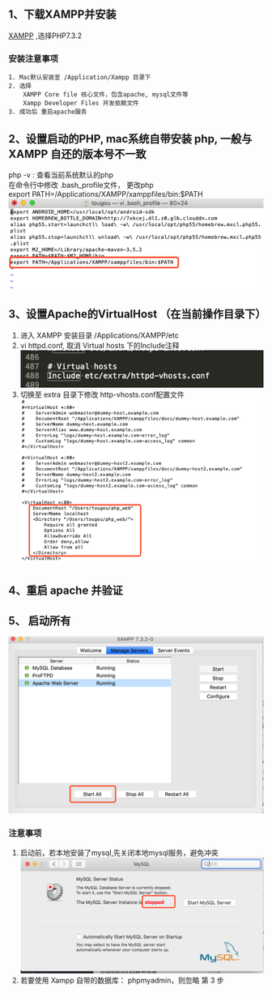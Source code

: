 ## 1、下载XAMPP并安装
  [XAMPP]( https://www.apachefriends.org/download.html) ,选择PHP7.3.2
  ### 安装注意事项
    1. Mac默认安装至 /Application/Xampp 目录下
    2. 选择
        XAMPP Core file 核心文件，包含apache, mysql文件等
        Xampp Developer Files 开发依赖文件
    3. 成功后 重启apache服务

## 2、设置启动的PHP, mac系统自带安装 php, 一般与 XAMPP 自还的版本号不一致
  php -v : 查看当前系统默认的php <br />
  在命令行中修改 .bash_profile文件， 更改php <br />
  export PATH=/Applications/XAMPP/xamppfiles/bin:$PATH  <br />
  ![显示配置图片信息](./img/1.png)

## 3、设置Apache的VirtualHost （在当前操作目录下）
 1. 进入 XAMPP 安装目录  /Applications/XAMPP/etc
 2. vi httpd.conf, 取消 Virtual hosts 下的Include注释 <br />
  ![取消注释内容](./img/2.png)
 3. 切换至 extra 目录下修改 http-vhosts.conf配置文件<br />
  ![修改配置文件](./img/3.png)

## 4、重启 apache 并验证

## 5、 启动所有
  ![启动结果](./img/4.png)

### 注意事项
  1. 启动前，若本地安装了mysql,先关闭本地mysql服务，避免冲突 <br/>
    ![关闭本地mysql](./img/5.png)
  2. 若要使用 Xampp 自带的数据库： phpmyadmin，则忽略 第 3 步
